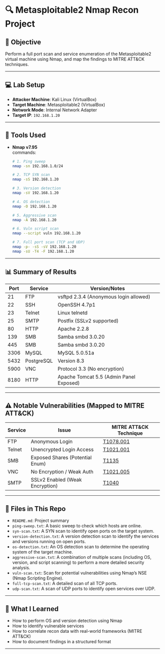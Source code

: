
# 🔍 Metasploitable2 Nmap Recon Project

## 📌 Objective

Perform a full port scan and service enumeration of the Metasploitable2 virtual machine using Nmap, and map the findings to MITRE ATT&CK techniques.

---

## 💻 Lab Setup

- **Attacker Machine**: Kali Linux (VirtualBox)
- **Target Machine**: Metasploitable2 (VirtualBox)
- **Network Mode**: Internal Network Adapter
- **Target IP**: `192.168.1.20`

---

## 🧰 Tools Used

- **Nmap v7.95**  
  commands:
  ```bash
  # 1. Ping sweep
  nmap -sn 192.168.1.0/24

  # 2. TCP SYN scan
  nmap -sS 192.168.1.20

  # 3. Version detection
  nmap -sV 192.168.1.20

  # 4. OS detection
  nmap -O 192.168.1.20

  # 5. Aggressive scan
  nmap -A 192.168.1.20

  # 6. Vuln script scan
  nmap --script vuln 192.168.1.20

  # 7. Full port scan (TCP and UDP)
  nmap -p- -sS -sV 192.168.1.20
  nmap -sU -T4 -F 192.168.1.20
  ```

---

## 📊 Summary of Results

| Port | Service     | Version/Notes                              |
|------|-------------|--------------------------------------------|
| 21   | FTP         | vsftpd 2.3.4 (Anonymous login allowed)     |
| 22   | SSH         | OpenSSH 4.7p1                              |
| 23   | Telnet      | Linux telnetd                              |
| 25   | SMTP        | Postfix (SSLv2 supported)                  |
| 80   | HTTP        | Apache 2.2.8                               |
| 139  | SMB         | Samba smbd 3.0.20                          |
| 445  | SMB         | Samba smbd 3.0.20                          |
| 3306 | MySQL       | MySQL 5.0.51a                              |
| 5432 | PostgreSQL  | Version 8.3                                |
| 5900 | VNC         | Protocol 3.3 (No encryption)               |
| 8180 | HTTP        | Apache Tomcat 5.5 (Admin Panel Exposed)   |

---

## ⚠️ Notable Vulnerabilities (Mapped to MITRE ATT&CK)

| Service | Issue                              | MITRE ATT&CK Technique |
|---------|-------------------------------------|-------------------------|
| FTP     | Anonymous Login                     | [T1078.001](https://attack.mitre.org/techniques/T1078/001/) |
| Telnet  | Unencrypted Login Access            | [T1021.001](https://attack.mitre.org/techniques/T1021/001/) |
| SMB     | Exposed Shares (Potential Enum)     | [T1135](https://attack.mitre.org/techniques/T1135/) |
| VNC     | No Encryption / Weak Auth           | [T1021.005](https://attack.mitre.org/techniques/T1021/005/) |
| SMTP    | SSLv2 Enabled (Weak Encryption)     | [T1040](https://attack.mitre.org/techniques/T1040/) |

---

## 📁 Files in This Repo

- `README.md`: Project summary
- `ping-sweep.txt`: A basic sweep to check which hosts are online.
- `syn-scan.txt`: A SYN scan to identify open ports on the target system.
- `version-detection.txt`: A version detection scan to identify the services and versions running on open ports.
- `os-detection.txt`:  An OS detection scan to determine the operating system of the target machine.
- `aggressive-scan.txt`: A combination of multiple scans (including OS, version, and script scanning) to perform a more detailed security analysis.
- `vuln-scan.txt`: Scan for potential vulnerabilities using Nmap’s NSE (Nmap Scripting Engine).
- `full-tcp-scan.txt`:  A detailed scan of all TCP ports.
- `udp-scan.txt`: A scan of UDP ports to identify open services over UDP.

---

## 🧠 What I Learned

- How to perform OS and version detection using Nmap  
- How to identify vulnerable services  
- How to correlate recon data with real-world frameworks (MITRE ATT&CK)  
- How to document findings in a structured format  

---

